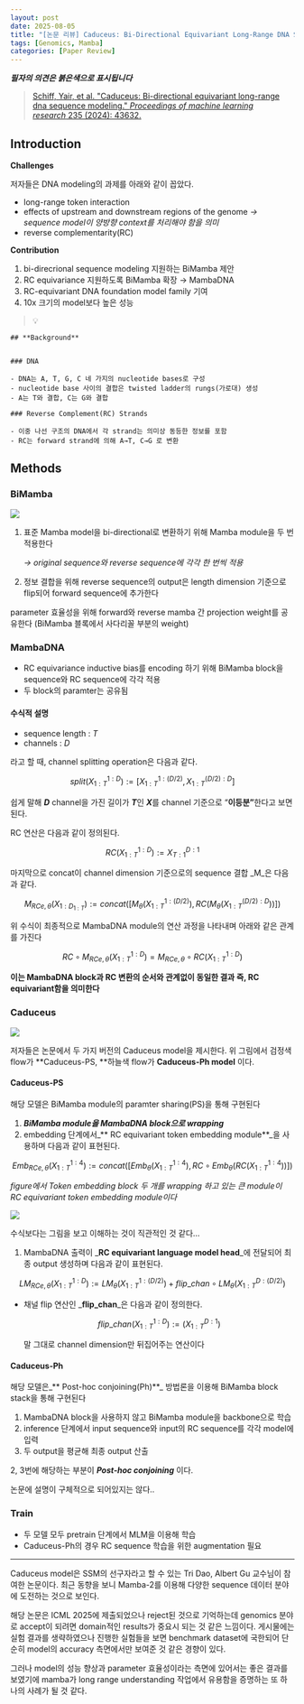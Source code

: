```yaml
---
layout: post
date: 2025-08-05
title: "[논문 리뷰] Caduceus: Bi-Directional Equivariant Long-Range DNA Sequence Modeling"
tags: [Genomics, Mamba]
categories: [Paper Review]
---
```


<span class="notion-red">_**필자의 의견은 붉은색으로 표시됩니다**_</span>


> [Schiff, Yair, et al. "Caduceus: Bi-directional equivariant long-range dna sequence modeling." ](https://pmc.ncbi.nlm.nih.gov/articles/PMC12189541/)[_Proceedings of machine learning research_](https://pmc.ncbi.nlm.nih.gov/articles/PMC12189541/)[ 235 (2024): 43632.](https://pmc.ncbi.nlm.nih.gov/articles/PMC12189541/)



## Introduction


**Challenges**


저자들은 DNA modeling의 과제를 아래와 같이 꼽았다.

- long-range token interaction
- effects of upstream and downstream regions of the genome 
_→ sequence model이 양방향 context를 처리해야 함을 의미_
- reverse complementarity(RC)

**Contribution**

1. bi-direcrional sequence modeling 지원하는 BiMamba 제안
1. RC equivariance 지원하도록 BiMamba 확장 → MambaDNA
1. RC-equivariant DNA foundation model family 기여
1. 10x 크기의 model보다 높은 성능

> 💡 


	## **Background**


	### DNA

	- DNA는 A, T, G, C 네 가지의 nucleotide bases로 구성
	- nucleotide base 사이의 결합은 twisted ladder의 rungs(가로대) 생성
	- A는 T와 결합, C는 G와 결합

	### Reverse Complement(RC) Strands

	- 이중 나선 구조의 DNA에서 각 strand는 의미상 동등한 정보를 포함
	- RC는 forward strand에 의해 A→T, C→G 로 변환


## Methods



### BiMamba


![](https://prod-files-secure.s3.us-west-2.amazonaws.com/542b861c-36a8-4051-84e5-8804b6728dba/2c247d59-7815-4980-99f0-8f0d21f445a7/image.png?X-Amz-Algorithm=AWS4-HMAC-SHA256&X-Amz-Content-Sha256=UNSIGNED-PAYLOAD&X-Amz-Credential=ASIAZI2LB4665KYBLDYW%2F20250826%2Fus-west-2%2Fs3%2Faws4_request&X-Amz-Date=20250826T140119Z&X-Amz-Expires=3600&X-Amz-Security-Token=IQoJb3JpZ2luX2VjEB4aCXVzLXdlc3QtMiJHMEUCIBQotGWlv4UQBMXXyzrWgBQOR%2FNyZW27JDVB%2BUjNP8DbAiEAmMTxlE%2BQevt5B7gwqeKWL%2BSBXT5Gx5BVJmHJW5PeNXMq%2FwMIdxAAGgw2Mzc0MjMxODM4MDUiDM6qQR0JaAynB6g%2FbCrcA4duro5w%2F9K3Wo8RwBuB1PnYiNVpW5wLHbnjUJFkttSNhie3Z0r8eQvf8wCH3%2FReyXFncPf6MZhUWudliqk5lISSWStnGcBGxlLD6OTY3vIN%2F26muco8Xci7VjaBJSsQbtvEYVAhxNrIup7KFQs0zAhlKMBDAcT8Peo5eTCm9AQ%2BYu2UPZg0LnybRCSiBzzWiOzVoYRX4%2Fxe0%2BMQLD6G4QJhwFr9i5QoFO8JgWRYPjGjIllosr%2BsxZcK3TUWLQ8okDVtVC0wtqQB7VaExJ5S%2FwO%2BLf5SuCSbGiWLMZMGV0NgqU%2BE3YkhOKfMOSfkUVkICIvsrqzZqVgSjZEEXUsXO5tWxemJL9YYtY5Mn3FV9mLx6e6xAVKRJywYIBjB4PTIUyTsjmEBSuuSdPDT%2BQ1Rodim4ikSteUJkCHmvM5CDw%2F%2Bnd1f6NWh1gPZtWRBJcLnAzCC4upVfHL%2BX6aMalWJqKKXPKqC3mWQlre%2Bp5zyxoYbkmxk5MaKNLNCNLI1UeOnRJNrVD8DLpSHYGKm4czMqCRjDbq5JoeQ%2FnuTzi0Z29lnVqR0W3qUet2whu%2B8m3m3cd%2BXSJYqkGRtOIBS49Y3ZeYgOvCeZPMCfsIm245Cw%2BGT5E5nsM57cJMefXYFMJf4tsUGOqUBdwpoFpQ4T2VZ0ASsyMdJH31gFHE55XchZkSNfj%2FCqOnlfcUNtmlXbptlnLpezdU4fzV0WVsde5DAqlxQmZdVWWz41mt7E8oRrk5NhNa70sjqaTuJ5njKoEUcbG%2F02kBuH6DXN0PowEtRsLpc79QK4QfD0R5LFP1iuhIh7UxdX74m0kkK8oPWrOAXhcPz47KmUia5DzwFPaOYSZT5QXAiMMkFDXYV&X-Amz-Signature=de844dca3da69a796e7eb330fcf4651fc2f9254852c0fb2205a2f93f95cbbaf8&X-Amz-SignedHeaders=host&x-amz-checksum-mode=ENABLED&x-id=GetObject)

1. 표준 Mamba model을 bi-directional로 변환하기 위해 Mamba module을 두 번 적용한다

	_→ original sequence와 reverse sequence에 각각 한 번씩 적용_

1. 정보 결합을 위해 reverse sequence의 output은 length dimension 기준으로 flip되어 forward sequence에 추가한다

parameter 효율성을 위해 forward와 reverse mamba 간 projection weight를 공유한다 (BiMamba 블록에서 사다리꼴 부분의 weight)



### MambaDNA

- RC equivariance inductive bias를 encoding 하기 위해 BiMamba block을 sequence와 RC sequence에 각각 적용
- 두 block의 paramter는 공유됨


#### 수식적 설명

- sequence length : _T_
- channels : _D_

라고 할 때,  channel splitting operation은 다음과 같다.


$$
split(X^{1:D}_{1:T}):=[X^{1:(D/2)}_{1:T},X^{(D/2):D}_{1:T}]
$$


<span class="notion-red">쉽게 말해 </span><span class="notion-red">_**D**_</span><span class="notion-red"> channel을 가진 길이가 </span><span class="notion-red">_**T**_</span><span class="notion-red">인 </span><span class="notion-red">_**X**_</span><span class="notion-red">를 channel 기준으로 “</span><span class="notion-red">**이등분”**</span><span class="notion-red">한다고 보면 된다.</span>


RC 연산은 다음과 같이 정의된다.


$$
RC(X^{1:D}_{1:T}):=X^{D:1}_{T:1}
$$


마지막으로 concat이 channel dimension 기준으로의 sequence 결합 _M_은 다음과 같다.


$$
M_{RCe,\theta}(X_{1:D_{1:T}}):=concat([M_{\theta}(X^{1:(D/2)}_{1:T}),RC(M_{\theta}(X^{(D/2):D}_{1:T}))])
$$


위 수식이 최종적으로 MambaDNA module의 연산 과정을 나타내며 아래와 같은 관계를 가진다


$$
RC\circ M_{RCe,\theta}(X^{1:D}_{1:T}) = M_{RCe,\theta} \circ RC(X^{1:D}_{1:T})
$$


**이는 MambaDNA block과 RC 변환의 순서와 관계없이 동일한 결과 즉, RC equivariant함을 의미한다**



### Caduceus


![](https://prod-files-secure.s3.us-west-2.amazonaws.com/542b861c-36a8-4051-84e5-8804b6728dba/f94a60d7-8145-473b-aef9-7c68d3ec604a/image.png?X-Amz-Algorithm=AWS4-HMAC-SHA256&X-Amz-Content-Sha256=UNSIGNED-PAYLOAD&X-Amz-Credential=ASIAZI2LB4665KYBLDYW%2F20250826%2Fus-west-2%2Fs3%2Faws4_request&X-Amz-Date=20250826T140120Z&X-Amz-Expires=3600&X-Amz-Security-Token=IQoJb3JpZ2luX2VjEB4aCXVzLXdlc3QtMiJHMEUCIBQotGWlv4UQBMXXyzrWgBQOR%2FNyZW27JDVB%2BUjNP8DbAiEAmMTxlE%2BQevt5B7gwqeKWL%2BSBXT5Gx5BVJmHJW5PeNXMq%2FwMIdxAAGgw2Mzc0MjMxODM4MDUiDM6qQR0JaAynB6g%2FbCrcA4duro5w%2F9K3Wo8RwBuB1PnYiNVpW5wLHbnjUJFkttSNhie3Z0r8eQvf8wCH3%2FReyXFncPf6MZhUWudliqk5lISSWStnGcBGxlLD6OTY3vIN%2F26muco8Xci7VjaBJSsQbtvEYVAhxNrIup7KFQs0zAhlKMBDAcT8Peo5eTCm9AQ%2BYu2UPZg0LnybRCSiBzzWiOzVoYRX4%2Fxe0%2BMQLD6G4QJhwFr9i5QoFO8JgWRYPjGjIllosr%2BsxZcK3TUWLQ8okDVtVC0wtqQB7VaExJ5S%2FwO%2BLf5SuCSbGiWLMZMGV0NgqU%2BE3YkhOKfMOSfkUVkICIvsrqzZqVgSjZEEXUsXO5tWxemJL9YYtY5Mn3FV9mLx6e6xAVKRJywYIBjB4PTIUyTsjmEBSuuSdPDT%2BQ1Rodim4ikSteUJkCHmvM5CDw%2F%2Bnd1f6NWh1gPZtWRBJcLnAzCC4upVfHL%2BX6aMalWJqKKXPKqC3mWQlre%2Bp5zyxoYbkmxk5MaKNLNCNLI1UeOnRJNrVD8DLpSHYGKm4czMqCRjDbq5JoeQ%2FnuTzi0Z29lnVqR0W3qUet2whu%2B8m3m3cd%2BXSJYqkGRtOIBS49Y3ZeYgOvCeZPMCfsIm245Cw%2BGT5E5nsM57cJMefXYFMJf4tsUGOqUBdwpoFpQ4T2VZ0ASsyMdJH31gFHE55XchZkSNfj%2FCqOnlfcUNtmlXbptlnLpezdU4fzV0WVsde5DAqlxQmZdVWWz41mt7E8oRrk5NhNa70sjqaTuJ5njKoEUcbG%2F02kBuH6DXN0PowEtRsLpc79QK4QfD0R5LFP1iuhIh7UxdX74m0kkK8oPWrOAXhcPz47KmUia5DzwFPaOYSZT5QXAiMMkFDXYV&X-Amz-Signature=bae636f799b347ed59b0aa7178053750199ff7a04d8ce568967734f6cb5c3495&X-Amz-SignedHeaders=host&x-amz-checksum-mode=ENABLED&x-id=GetObject)


저자들은 논문에서 두 가지 버전의 Caduceus model을 제시한다. 위 그림에서 검정색 flow가 **Caduceus-PS, **하늘색 flow가 **Caduceus-Ph model** 이다.



#### Caduceus-PS


해당 모델은 BiMamba module의 paramter sharing(PS)을 통해 구현된다

1. _**BiMamba module을 MambaDNA block으로 wrapping**_
1. embedding 단계에서_** RC equivariant token embedding module**_을 사용하며 다음과 같이 표현된다.

$$
Emb_{RCe,\theta}(X^{1:4}_{1:T}):=concat([Emb_{\theta}(X^{1:4}_{1:T}),RC \circ Emb_{\theta}(RC(X^{1:4}_{1:T}))])
$$


_figure에서 Token embedding block 두 개를 wrapping 하고 있는 큰 module이 RC equivariant token embedding module이다_


![](https://prod-files-secure.s3.us-west-2.amazonaws.com/542b861c-36a8-4051-84e5-8804b6728dba/b175e4da-71eb-4e91-8c23-a06dabe673c9/image.png?X-Amz-Algorithm=AWS4-HMAC-SHA256&X-Amz-Content-Sha256=UNSIGNED-PAYLOAD&X-Amz-Credential=ASIAZI2LB4665KYBLDYW%2F20250826%2Fus-west-2%2Fs3%2Faws4_request&X-Amz-Date=20250826T140120Z&X-Amz-Expires=3600&X-Amz-Security-Token=IQoJb3JpZ2luX2VjEB4aCXVzLXdlc3QtMiJHMEUCIBQotGWlv4UQBMXXyzrWgBQOR%2FNyZW27JDVB%2BUjNP8DbAiEAmMTxlE%2BQevt5B7gwqeKWL%2BSBXT5Gx5BVJmHJW5PeNXMq%2FwMIdxAAGgw2Mzc0MjMxODM4MDUiDM6qQR0JaAynB6g%2FbCrcA4duro5w%2F9K3Wo8RwBuB1PnYiNVpW5wLHbnjUJFkttSNhie3Z0r8eQvf8wCH3%2FReyXFncPf6MZhUWudliqk5lISSWStnGcBGxlLD6OTY3vIN%2F26muco8Xci7VjaBJSsQbtvEYVAhxNrIup7KFQs0zAhlKMBDAcT8Peo5eTCm9AQ%2BYu2UPZg0LnybRCSiBzzWiOzVoYRX4%2Fxe0%2BMQLD6G4QJhwFr9i5QoFO8JgWRYPjGjIllosr%2BsxZcK3TUWLQ8okDVtVC0wtqQB7VaExJ5S%2FwO%2BLf5SuCSbGiWLMZMGV0NgqU%2BE3YkhOKfMOSfkUVkICIvsrqzZqVgSjZEEXUsXO5tWxemJL9YYtY5Mn3FV9mLx6e6xAVKRJywYIBjB4PTIUyTsjmEBSuuSdPDT%2BQ1Rodim4ikSteUJkCHmvM5CDw%2F%2Bnd1f6NWh1gPZtWRBJcLnAzCC4upVfHL%2BX6aMalWJqKKXPKqC3mWQlre%2Bp5zyxoYbkmxk5MaKNLNCNLI1UeOnRJNrVD8DLpSHYGKm4czMqCRjDbq5JoeQ%2FnuTzi0Z29lnVqR0W3qUet2whu%2B8m3m3cd%2BXSJYqkGRtOIBS49Y3ZeYgOvCeZPMCfsIm245Cw%2BGT5E5nsM57cJMefXYFMJf4tsUGOqUBdwpoFpQ4T2VZ0ASsyMdJH31gFHE55XchZkSNfj%2FCqOnlfcUNtmlXbptlnLpezdU4fzV0WVsde5DAqlxQmZdVWWz41mt7E8oRrk5NhNa70sjqaTuJ5njKoEUcbG%2F02kBuH6DXN0PowEtRsLpc79QK4QfD0R5LFP1iuhIh7UxdX74m0kkK8oPWrOAXhcPz47KmUia5DzwFPaOYSZT5QXAiMMkFDXYV&X-Amz-Signature=e81c31fa40c019c29ee78a3ac3e9d22435f48834da9674687f6d752840908225&X-Amz-SignedHeaders=host&x-amz-checksum-mode=ENABLED&x-id=GetObject)


<span class="notion-red">수식보다는 그림을 보고 이해하는 것이 직관적인 것 같다…</span>

1. MambaDNA 출력이 _**RC equivariant language model head**_에 전달되어 최종 output 생성하며 다음과 같이 표현된다.

$$
LM_{RCe,\theta}(X^{1:D}_{1:T}):= LM_{\theta}(X^{1:(D/2)}_{1:T})+flip\_chan\circ LM_{\theta}(X^{D:(D/2)}_{1:T})
$$

- 채널 flip 연산인 _**flip\_chan**_은 다음과 같이 정의한다.

	$$
	flip\_chan(X^{1:D}_{1:T}):=(X^{D:1}_{1:T})
	$$


	말 그대로 channel dimension만 뒤집어주는 연산이다



#### Caduceus-Ph


해당 모델은_** Post-hoc conjoining(Ph)**_ 방법론을 이용해 BiMamba block stack을 통해 구현된다

1. MambaDNA block을 사용하지 않고 BiMamba module을 backbone으로 학습
1. inference 단계에서 input sequence와 input의 RC sequence를 각각 model에 입력
1. 두 output을 평균해 최종 output 산출

2, 3번에 해당하는 부분이 _**Post-hoc conjoining**_ 이다.


<span class="notion-red">논문에 설명이 구체적으로 되어있지는 않다..</span>



### Train

- 두 모델 모두 pretrain 단계에서 MLM을 이용해 학습
- Caduceus-Ph의 경우 RC sequence 학습을 위한 augmentation 필요

---


<span class="notion-red">Caduceus model은 SSM의 선구자라고 할 수 있는 Tri Dao, Albert Gu 교수님이 참여한 논문이다. 최근 동향을 보니 Mamba-2를 이용해 다양한 sequence 데이터 분야에 도전하는 것으로 보인다.</span>


<span class="notion-red">해당 논문은 ICML 2025에 제출되었으나 reject된 것으로 기억하는데 genomics 분야로 accept이 되려면 domain적인 results가 중요시 되는 것 같은 느낌이다. 게시물에는 실험 결과를 생략하였으나 진행한 실험들을 보면 benchmark dataset에 국한되어 단순히 model의 accuracy 측면에서만 보여준 것 같은 경향이 있다.</span>


<span class="notion-red">그러나 model의 성능 향상과 parameter 효율성이라는 측면에 있어서는 좋은 결과를 보였기에 mamba가 long range understanding 작업에서 유용함을 증명하는 또 하나의 사례가 될 것 같다.</span>

